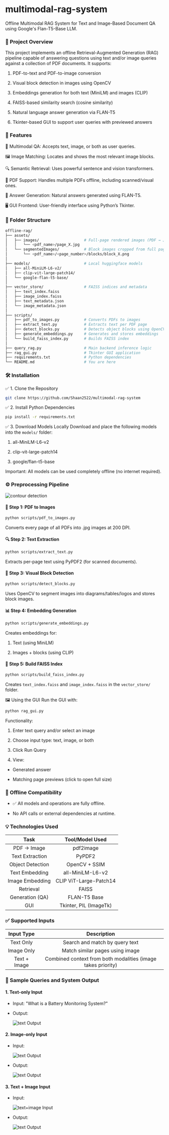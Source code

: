 # multimodal-rag-system
Offline Multimodal RAG System for Text and Image-Based Document QA using Google's Flan-T5-Base LLM.

### 📝 Project Overview
This project implements an offline Retrieval-Augmented Generation (RAG) pipeline capable of answering questions using text and/or image queries against a collection of PDF documents. 
It supports:

1. PDF-to-text and PDF-to-image conversion

2. Visual block detection in images using OpenCV

3. Embeddings generation for both text (MiniLM) and images (CLIP)

4. FAISS-based similarity search (cosine similarity)

5. Natural language answer generation via FLAN-T5

6. Tkinter-based GUI to support user queries with previewed answers

### 🚀 Features

🧠 Multimodal QA: Accepts text, image, or both as user queries.

🖼️ Image Matching: Locates and shows the most relevant image blocks.

🔍 Semantic Retrieval: Uses powerful sentence and vision transformers.

📄 PDF Support: Handles multiple PDFs offline, including scanned/visual ones.

💬 Answer Generation: Natural answers generated using FLAN-T5.

🖥️ GUI Frontend: User-friendly interface using Python’s Tkinter.


### 📂 Folder Structure
```bash
offline-rag/
├── assets/
│   ├── images/                    # Full-page rendered images (PDF → JPG)
│   │   └── <pdf_name>/page_X.jpg
│   └── segmentedImages/           # Block images cropped from full pages
│       └── <pdf_name>/<page_number>/blocks/block_X.png
│
├── models/                        # Local huggingface models
│   ├── all-MiniLM-L6-v2/
│   ├── clip-vit-large-patch14/
│   └── google-flan-t5-base/
│
├── vector_store/                  # FAISS indices and metadata
│   ├── text_index.faiss
│   ├── image_index.faiss
│   ├── text_metadata.json
│   └── image_metadata.json
│
├── scripts/
│   ├── pdf_to_images.py           # Converts PDFs to images
│   ├── extract_text.py            # Extracts text per PDF page
│   ├── detect_blocks.py           # Detects object blocks using OpenCV
│   ├── generate_embeddings.py     # Generates and stores embeddings
│   └── build_faiss_index.py       # Builds FAISS index
│
├── query_rag.py                   # Main backend inference logic
├── rag_gui.py                     # Tkinter GUI application
├── requirements.txt               # Python dependencies
└── README.md                      # You are here
```

### 🛠️ Installation
✅ 1. Clone the Repository

```bash
git clone https://github.com/Shaan2522/multimodal-rag-system
```

✅ 2. Install Python Dependencies
```bash
pip install -r requirements.txt
```

✅ 3. Download Models Locally
Download and place the following models into the `models/` folder:

1. all-MiniLM-L6-v2

2. clip-vit-large-patch14

3. google/flan-t5-base

Important: All models can be used completely offline (no internet required).

### ⚙️ Preprocessing Pipeline


![contour detection](assets/sample_images/pdf-image-processing.png)

#### 📄 Step 1: PDF to Images
```bash
python scripts/pdf_to_images.py
```
Converts every page of all PDFs into .jpg images at 200 DPI.

#### 🔍 Step 2: Text Extraction
```bash
python scripts/extract_text.py
```
Extracts per-page text using PyPDF2 (for scanned documents).

#### 🧩 Step 3: Visual Block Detection
```bash
python scripts/detect_blocks.py
```
Uses OpenCV to segment images into diagrams/tables/logos and stores block images.

#### 📊 Step 4: Embedding Generation
```bash
python scripts/generate_embeddings.py
```
Creates embeddings for:

1. Text (using MiniLM)

2. Images + blocks (using CLIP)

#### 🧠 Step 5: Build FAISS Index
```bash
python scripts/build_faiss_index.py
```
Creates ```text_index.faiss``` and ```image_index.faiss``` in the ```vector_store/``` folder.

🖼️ Using the GUI
Run the GUI with:

```bash
python rag_gui.py
```
Functionality:

1. Enter text query and/or select an image

2. Choose input type: text, image, or both

3. Click Run Query

4. View:

- Generated answer

- Matching page previews (click to open full size)

### 📡 Offline Compatibility

- ✅ All models and operations are fully offline.

- No API calls or external dependencies at runtime.

### 💡 Technologies Used

| Task	| Tool/Model Used |
|:-------:|:------------------:|
| PDF → Image | pdf2image |
| Text Extraction | PyPDF2 |
| Object Detection | OpenCV + SSIM |
| Text Embedding | all-MiniLM-L6-v2 |
| Image Embedding	| CLIP ViT-Large-Patch14 |
| Retrieval	| FAISS |
| Generation (QA)	| FLAN-T5 Base |
| GUI	| Tkinter, PIL (ImageTk) |

### ✅ Supported Inputs
| Input Type | Description |
|:------------:|:-------------:|
| Text Only |	Search and match by query text |
| Image Only | Match similar pages using image |
| Text + Image | Combined context from both modalities (image takes priority) |

### 📌 Sample Queries and System Output

#### 1. Text-only Input
  - Input:
    "What is a Battery Monitoring System?"
  - Output:
    
      ![text Output](assets/sample_images/textOutput.jpg)

#### 2. Image-only Input
  - Input:
    
    ![text Output](assets/sample_images/imgInput.jpg)
  - Output:

      ![text Output](assets/sample_images/imgOutput.png)

#### 3. Text + Image Input
  - Input:

    ![text+image Input](assets/sample_images/textimgInput.png)
  - Output:

      ![text Output](assets/sample_images/textImgOutput.jpg)

